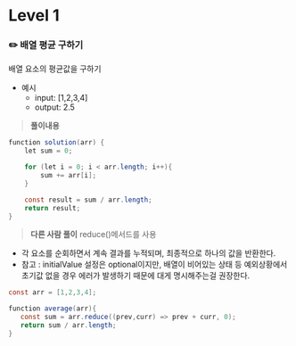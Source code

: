 # Level 1

### ✏️ 배열 평균 구하기
배열 요소의 평균값을 구하기

- 예시 
  - input: [1,2,3,4]
  - output: 2.5

> **풀이내용**

```java
function solution(arr) {
    let sum = 0;

    for (let i = 0; i < arr.length; i++){
        sum += arr[i];
    }

    const result = sum / arr.length;
    return result;
}
```

> **다른 사람 풀이**
  reduce()메서드를 사용
  - 각 요소를 순회하면서 계속 결과를 누적되며, 최종적으로 하나의 값을 반환한다.
  - 참고 : initialValue 설정은 optional이지만, 배열이 비어있는 상태 등 예외상황에서 초기값 없을 경우 에러가 발생하기 때문에 대게 명시해주는걸 권장한다.
  
  ```java
  const arr = [1,2,3,4];
  
  function average(arr){
     const sum = arr.reduce((prev,curr) => prev + curr, 0);
     return sum / arr.length;
  }
 
  ```
